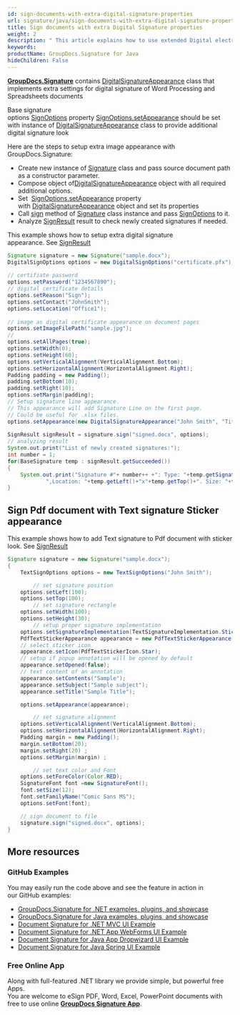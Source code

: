 ```yaml
---
id: sign-documents-with-extra-digital-signature-properties
url: signature/java/sign-documents-with-extra-digital-signature-properties
title: Sign documents with extra Digital Signature properties
weight: 2
description: " This article explains how to use extended Digital electronic signatures options and adjustment on document page."
keywords: 
productName: GroupDocs.Signature for Java
hideChildren: False
---
```

[**GroupDocs.Signature**](https://products.groupdocs.com/signature/java) contains [DigitalSignatureAppearance](https://apireference.groupdocs.com/java/signature/com.groupdocs.signature.options.appearances/DigitalSignatureAppearance) class that implements extra settings for digital signature of Word Processing and Spreadsheets documents

Base signature options [SignOptions](https://apireference.groupdocs.com/java/signature/com.groupdocs.signature.options.sign/SignOptions) property [SignOptions.setAppearance](https://apireference.groupdocs.com/java/signature/com.groupdocs.signature.options.sign/SignOptions#setAppearance(com.groupdocs.signature.options.appearances.SignatureAppearance)) should be set with instance of [DigitalSignatureAppearance](https://apireference.groupdocs.com/java/signature/com.groupdocs.signature.options.appearances/DigitalSignatureAppearance) class to provide additional digital signature look

Here are the steps to setup extra image appearance with GroupDocs.Signature:

*   Create new instance of [Signature](https://apireference.groupdocs.com/java/signature/com.groupdocs.signature/Signature) class and pass source document path as a constructor parameter.
*   Compose object of[DigitalSignatureAppearance](https://apireference.groupdocs.com/java/signature/com.groupdocs.signature.options.appearances/DigitalSignatureAppearance) object with all required additional options.    
*   Set  [SignOptions.setAppearance](https://apireference.groupdocs.com/java/signature/com.groupdocs.signature.options.sign/SignOptions#setAppearance(com.groupdocs.signature.options.appearances.SignatureAppearance)) property with [DigitalSignatureAppearance](https://apireference.groupdocs.com/java/signature/com.groupdocs.signature.options.appearances/DigitalSignatureAppearance) object and set its properties  
*   Call [sign](https://apireference.groupdocs.com/java/signature/com.groupdocs.signature/Signature#sign(java.io.OutputStream,%20com.groupdocs.signature.options.sign.SignOptions)) method of [Signature](https://apireference.groupdocs.com/java/signature/com.groupdocs.signature/Signature) class instance and pass [SignOptions](https://apireference.groupdocs.com/java/signature/com.groupdocs.signature.options.sign/SignOptions) to it.  
*   Analyze [SignResult](https://apireference.groupdocs.com/java/signature/com.groupdocs.signature.domain/SignResult) result to check newly created signatures if needed.


This example shows how to setup extra digital signature appearance. See [SignResult](https://apireference.groupdocs.com/java/signature/com.groupdocs.signature.domain/SignResult) 

```java
Signature signature = new Signature("sample.docx");
DigitalSignOptions options = new DigitalSignOptions("certificate.pfx");
 
// certifiate password
options.setPassword("1234567890");
// digital certificate details
options.setReason("Sign");
options.setContact("JohnSmith");
options.setLocation("Office1");
 
// image as digital certificate appearance on document pages
options.setImageFilePath("sample.jpg");
//
options.setAllPages(true);
options.setWidth(0);
options.setHeight(60);
options.setVerticalAlignment(VerticalAlignment.Bottom);
options.setHorizontalAlignment(HorizontalAlignment.Right);
Padding padding = new Padding();
padding.setBottom(10);
padding.setRight(10);
options.setMargin(padding);
// Setup signature line appearance.
// This appearance will add Signature Line on the first page.
// Could be useful for .xlsx files.
options.setAppearance(new DigitalSignatureAppearance("John Smith", "Title", "jonny@test.com"));
 
SignResult signResult = signature.sign("signed.docx", options);
// analyzing result
System.out.print("List of newly created signatures:");
int number = 1;
for(BaseSignature temp : signResult.getSucceeded())
{
    System.out.print("Signature #"+ number++ +": Type: "+temp.getSignatureType()+" Id:"+temp.getSignatureId()+
            ",Location: "+temp.getLeft()+"x"+temp.getTop()+". Size: "+temp.getWidth()+"x"+temp.getHeight());
}


```

## Sign Pdf document with Text signature Sticker appearance

This example shows how to add Text signature to Pdf document with sticker look. See [SignResult](https://apireference.groupdocs.com/java/signature/com.groupdocs.signature.domain/SignResult) 

```java
Signature signature = new Signature("sample.docx");
{
    TextSignOptions options = new TextSignOptions("John Smith");

        // set signature position
    options.setLeft(100);
    options.setTop(100);
        // set signature rectangle
    options.setWidth(100);
    options.setHeight(30);
        // setup proper signature implementation
    options.setSignatureImplementation(TextSignatureImplementation.Sticker);
    PdfTextStickerAppearance appearance = new PdfTextStickerAppearance();
    // select sticker icon
    appearance.setIcon(PdfTextStickerIcon.Star);
    // setup if popup annotation will be opened by default
    appearance.setOpened(false);
    // text content of an annotation
    appearance.setContents("Sample");
    appearance.setSubject("Sample subject");
    appearance.setTitle("Sample Title");

    options.setAppearance(appearance);

        // set signature alignment
    options.setVerticalAlignment(VerticalAlignment.Bottom);
    options.setHorizontalAlignment(HorizontalAlignment.Right);
    Padding margin = new Padding();
    margin.setBottom(20);
    margin.setRight(20) ;
    options.setMargin(margin) ;

        // set text color and Font
    options.setForeColor(Color.RED);
    SignatureFont font =new SignatureFont();
    font.setSize(12);
    font.setFamilyName("Comic Sans MS");
    options.setFont(font);

    // sign document to file
    signature.sign("signed.docx", options);
}
```

## More resources

### GitHub Examples 

You may easily run the code above and see the feature in action in our GitHub examples:

*   [GroupDocs.Signature for .NET examples, plugins, and showcase](https://github.com/groupdocs-signature/GroupDocs.Signature-for-.NET)    
*   [GroupDocs.Signature for Java examples, plugins, and showcase](https://github.com/groupdocs-signature/GroupDocs.Signature-for-Java)    
*   [Document Signature for .NET MVC UI Example](https://github.com/groupdocs-signature/GroupDocs.Signature-for-.NET-MVC)    
*   [Document Signature for .NET App WebForms UI Example](https://github.com/groupdocs-signature/GroupDocs.Signature-for-.NET-WebForms)    
*   [Document Signature for Java App Dropwizard UI Example](https://github.com/groupdocs-signature/GroupDocs.Signature-for-Java-Dropwizard)   
*   [Document Signature for Java Spring UI Example](https://github.com/groupdocs-signature/GroupDocs.Signature-for-Java-Spring)
    

### Free Online App 

Along with full-featured .NET library we provide simple, but powerful free Apps.  
You are welcome to eSign PDF, Word, Excel, PowerPoint documents with free to use online **[GroupDocs Signature App](https://products.groupdocs.app/signature)**.
